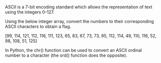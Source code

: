 ASCII is a 7-bit encoding standard which allows the representation of text using the integers 0-127.

Using the below integer array, convert the numbers to their corresponding ASCII characters to obtain a flag.

[99, 114, 121, 112, 116, 111, 123, 65, 83, 67, 73, 73, 95, 112, 114, 49, 110, 116, 52, 98, 108, 51, 125]

 In Python, the chr() function can be used to convert an ASCII ordinal number to a character (the ord() function does the opposite).